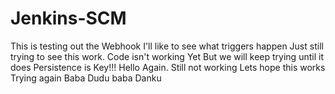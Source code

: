 # Jenkins-SCM

This is testing out the Webhook
I'll like to see what triggers happen
Just still trying to see this work.
Code isn't working Yet 
But we will keep trying until it does
Persistence is Key!!!
Hello Again. Still not working 
Lets hope this works
Trying again
Baba Dudu
baba Danku 
